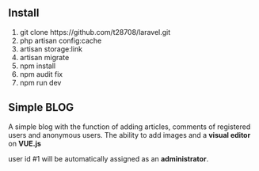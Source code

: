 <h2>Install</h2>

<ol>
	<li>git clone https://github.com/t28708/laravel.git <name folder></li>
	<li>php artisan config:cache</li>
	<li>artisan storage:link</li>
	<li>artisan migrate</li>
	<li>npm install</li>
	<li>npm audit fix</li>
	<li>npm run dev</li>
</ol>

<h2>Simple BLOG</h2>

<p>A simple blog with the function of adding articles, comments of registered users and anonymous users. The ability to add images and a <b>visual editor</b> on <b>VUE.js</b></p>

<p>user id #1 will be automatically assigned as an <b>administrator</b>.</p>